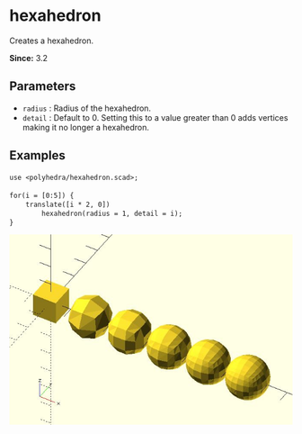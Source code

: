# hexahedron

Creates a hexahedron.

**Since:** 3.2

## Parameters

- `radius` : Radius of the hexahedron.
- `detail` : Default to 0. Setting this to a value greater than 0 adds vertices making it no longer a hexahedron.

## Examples

	use <polyhedra/hexahedron.scad>;

	for(i = [0:5]) {
		translate([i * 2, 0])
			hexahedron(radius = 1, detail = i);
	}

![hexahedron](images/lib3x-polyhedra_hexahedron-1.JPG)

